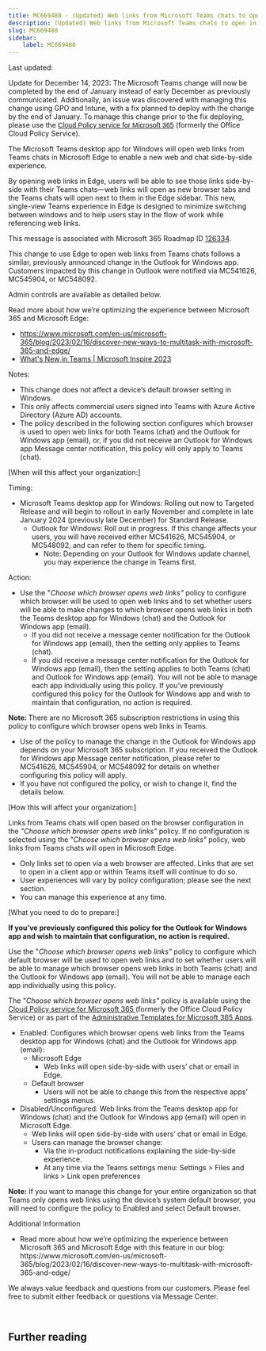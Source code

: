 ```yaml
---
title: MC669480 - (Updated) Web links from Microsoft Teams chats to open in Microsoft Edge; Teams chat will open side-by-side with link
description: (Updated) Web links from Microsoft Teams chats to open in Microsoft Edge; Teams chat will open side-by-side with link
slug: MC669480
sidebar:
    label: MC669480
---
```



Last updated: 

<p>Update for December 14, 2023: The Microsoft Teams change will now be completed by the end of January instead of early December as previously communicated. Additionally, an issue was discovered with managing this change using GPO and Intune, with a fix planned to deploy with the change by the end of January. To manage this change prior to the fix deploying, please use the <a href="https://learn.microsoft.com/deployoffice/admincenter/overview-cloud-policy" target="_blank" style="background-color: rgb(255, 255, 255); font-family: sans-serif; font-weight: 400;">Cloud Policy service for Microsoft 365</a> (formerly the Office Cloud Policy Service).</p><p>The Microsoft Teams desktop app for Windows will open web links from Teams chats in Microsoft Edge to enable a new web and chat side-by-side experience.
</p><p>By opening web links in Edge, users will be able to see those links side-by-side with their Teams chats—web links will open as new browser tabs and the Teams chats will open next to them in the Edge sidebar. This new, single-view Teams experience in Edge is designed to minimize switching between windows and to help users stay in the flow of work while referencing web links.&nbsp;</p><p>This message is associated with Microsoft 365 Roadmap ID <a href="https://www.microsoft.com/microsoft-365/roadmap?filters=&amp;searchterms=126334" target="_blank">126334</a>.&nbsp;</p><p>This change to use Edge to open web links from Teams chats follows a similar, previously announced change in the Outlook for Windows app. Customers impacted by this change in Outlook were notified via MC541626, MC545904, or MC548092. 
</p><p>Admin controls are available as detailed below. 
</p><p>Read more about how we’re optimizing the experience between Microsoft 365 and Microsoft Edge:
</p><ul><li><a href="https://www.microsoft.com/en-us/microsoft-365/blog/2023/02/16/discover-new-ways-to-multitask-with-microsoft-365-and-edge/" target="_blank">https://www.microsoft.com/en-us/microsoft-365/blog/2023/02/16/discover-new-ways-to-multitask-with-microsoft-365-and-edge/</a>&nbsp;&nbsp;</li><li><a href="https://techcommunity.microsoft.com/t5/microsoft-teams-blog/what-s-new-in-microsoft-teams-microsoft-inspire-2023/ba-p/3855657" target="_blank">What's New in Teams | Microsoft Inspire 2023</a></li></ul><p>Notes: 
</p><ul><li>This change does not affect a device’s default browser setting in Windows.</li><li>This only affects commercial users signed into Teams with Azure Active Directory (Azure AD) accounts.</li><li>The policy described in the following section configures which browser is used to open web links for both Teams (chat) and the Outlook for Windows app (email), or, if you did not receive an Outlook for Windows app Message center notification, this policy will only apply to Teams (chat).</li></ul><p>[When will this affect your organization:]<br></p><p>Timing: 
</p><ul><li>Microsoft Teams desktop app for Windows: Rolling out now to Targeted Release and will begin to rollout in early November and complete in late January 2024 (previously late December) for Standard Release.<ul><li>Outlook for Windows: Roll out in progress.  If this change affects your users, you will have received either MC541626, MC545904, or MC548092, and can refer to them for specific timing.<ul><li>Note: Depending on your Outlook for Windows update channel, you may experience the change in Teams first.</li></ul></li></ul></li></ul><p>Action:
</p><ul><li>Use the "<i>Choose which browser opens web links"</i> policy to configure which browser will be used to open web links and to set whether users will be able to make changes to which browser opens web links in both the Teams desktop app for Windows (chat) and the Outlook for Windows app (email).<ul><li>If you did not receive a message center notification for the Outlook for Windows app (email), then the setting only applies to Teams (chat).</li><li>If you did receive a message center notification for the Outlook for Windows app (email), then the setting applies to both Teams (chat) and Outlook for Windows app (email). You will not be able to manage each app individually using this policy. If you’ve previously configured this policy for the Outlook for Windows app and wish to maintain that configuration, no action is required.</li></ul></li></ul><p><b>Note: </b>There are no Microsoft 365 subscription restrictions in using this policy to configure which browser opens web links in Teams.
</p><ul><li>Use of the policy to manage the change in the Outlook for Windows app depends on your Microsoft 365 subscription. If you received the Outlook for Windows app Message center notification, please refer to MC541626, MC545904, or MC548092 for details on whether configuring this policy will apply.</li><li>If you have not configured the policy, or wish to change it, find the details below.</li></ul><p>[How this will affect your organization:]<br></p><p>Links from Teams chats will open based on the browser configuration in the<i>&nbsp;"Choose which browser opens web links"</i> policy.  If no configuration is selected using the "<i>Choose which browser opens web links"</i> policy, web links from Teams chats will open in Microsoft Edge.
</p><ul><li>Only links set to open via a web browser are affected. Links that are set to open in a client app or within Teams itself will continue to do so.</li><li>User experiences will vary by policy configuration; please see the next section.</li><li>You can manage this experience at any time.</li></ul><p>[What you need to do to prepare:]<br></p><p><b>If you’ve previously configured this policy for the Outlook for Windows app and wish to maintain that configuration, no action is required.
</b></p><p>Use the "<i>Choose which browser opens web links"</i> policy to configure which default browser will be used to open web links and to set whether users will be able to manage which browser opens web links in both Teams (chat) and the Outlook for Windows app (email). You will not be able to manage each app individually using this policy.
</p><p>The "<i>Choose which browser opens web links"</i> policy is available using the <a href="https://learn.microsoft.com/en-us/deployoffice/admincenter/overview-cloud-policy" target="_blank">Cloud Policy service for Microsoft 365 </a>(formerly the Office Cloud Policy Service) or as part of the <a href="https://www.microsoft.com/download/details.aspx?id=49030" target="_blank">Administrative Templates for Microsoft 365 Apps</a>.</p><ul><li>Enabled: Configures which browser opens web links from the Teams desktop app for Windows (chat) and the Outlook for Windows app (email):<ul><li>Microsoft Edge<ul><li>Web links will open side-by-side with users’ chat or email in Edge.</li></ul></li><li>Default browser<ul><li>Users will not be able to change this from the respective apps’ settings menus.</li></ul></li></ul></li><li>Disabled/Unconfigured: Web links from the Teams desktop app for Windows (chat) and the Outlook for Windows app (email) will open in Microsoft Edge.<ul><li>Web links will open side-by-side with users’ chat or email in Edge.</li><li>Users can manage the browser change:<ul><li>Via the in-product notifications explaining the side-by-side experience.</li><li>At any time via the Teams settings menu: Settings &gt; Files and links &gt; Link open preferences</li></ul></li></ul></li></ul><p><b>Note:</b> If you want to manage this change for your entire organization so that Teams only opens web links using the device’s system default browser, you will need to configure the policy to Enabled and select Default browser.</p><p>Additional Information
</p><ul><li>Read more about how we’re optimizing the experience between Microsoft 365 and Microsoft Edge with this feature in our blog: https://www.microsoft.com/en-us/microsoft-365/blog/2023/02/16/discover-new-ways-to-multitask-with-microsoft-365-and-edge/&nbsp;&nbsp;</li></ul><p>We always value feedback and questions from our customers. Please feel free to submit either feedback or questions via Message Center.
</p><p><br></p>

## Further reading
